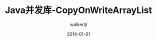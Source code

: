 ---
layout : post
title : Java并发库-CopyOnWriteArrayList
date : 2014-01-01
author : walkerljl
categories : blog
tag : Java并发库
---   